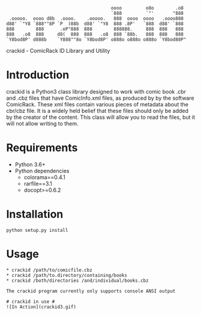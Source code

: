 ```
                                       oooo         o8o        .o8
                                       `888         `"'       "888
 .ooooo.  oooo d8b  .oooo.    .ooooo.   888  oooo  oooo   .oooo888
d88' `"Y8 `888""8P `P  )88b  d88' `"Y8  888 .8P'   `888  d88' `888
888        888      .oP"888  888        888888.     888  888   888
888   .o8  888     d8(  888  888   .o8  888 `88b.   888  888   888
`Y8bod8P' d888b    `Y888""8o `Y8bod8P' o888o o888o o888o `Y8bod88P"

```
crackid - ComicRack ID Library and Utility

# Introduction #

crackid is a Python3 class library designed to work with comic book .cbr and .cbz files that have ComicInfo.xml files, as produced by by the software ComicRack.  These xml files contain various pieces of metadata about the cbr/cbz file.  It is a widely held belief that these files should only be added by the creator of the content.  This class will allow you to read the files, but it will not allow writing to them.

# Requirements #

* Python 3.6+
* Python dependencies
  * colorama==0.4.1
  * rarfile==3.1
  * docopt>=0.6.2

# Installation #
```
python setup.py install
```

# Usage #
```
* crackid /path/to/comicfile.cbz
* crackid /path/to.directory/containing/books
* crackid /both/directories /and/individual/books.cbz

The crackid program currently only supports console ANSI output

# crackid in use #
![In Action](crackid3.gif)
